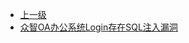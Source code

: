 * [上一级](docs/wy876_poc/)
* [众智OA办公系统Login存在SQL注入漏洞](docs/wy876_poc/%E4%BC%97%E6%99%BAOA/%E4%BC%97%E6%99%BAOA%E5%8A%9E%E5%85%AC%E7%B3%BB%E7%BB%9FLogin%E5%AD%98%E5%9C%A8SQL%E6%B3%A8%E5%85%A5%E6%BC%8F%E6%B4%9E.md)
